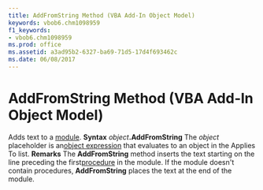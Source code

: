 ```yaml
---
title: AddFromString Method (VBA Add-In Object Model)
keywords: vbob6.chm1098959
f1_keywords:
- vbob6.chm1098959
ms.prod: office
ms.assetid: a3ad95b2-6327-ba69-71d5-17d4f693462c
ms.date: 06/08/2017
---
```



# AddFromString Method (VBA Add-In Object Model)



Adds text to a [module](vbe-glossary.md).
 **Syntax**
 _object_**.AddFromString**
The  _object_ placeholder is an[object expression](vbe-glossary.md) that evaluates to an object in the Applies To list.
 **Remarks**
The **AddFromString** method inserts the text starting on the line preceding the first[procedure](vbe-glossary.md) in the module. If the module doesn't contain procedures, **AddFromString** places the text at the end of the module.

